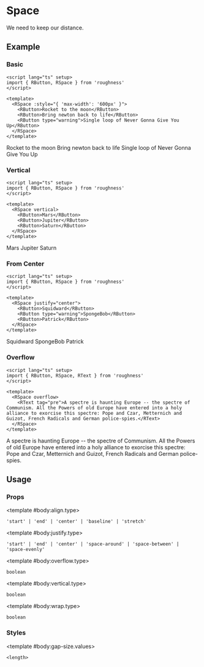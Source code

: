 <script lang="ts" setup>
import { RButton, RDetails, RSpace, RTable, RText } from 'roughness'
</script>

# Space

We need to keep our distance.

## Example

### Basic

<RDetails>
  <template #summary>Show Code</template>

```vue
<script lang="ts" setup>
import { RButton, RSpace } from 'roughness'
</script>

<template>
  <RSpace :style="{ 'max-width': '600px' }">
    <RButton>Rocket to the moon</RButton>
    <RButton>Bring newton back to life</RButton>
    <RButton type="warning">Single loop of Never Gonna Give You Up</RButton>
  </RSpace>
</template>
```

</RDetails>

<RSpace :style="{ 'max-width': '600px' }">
  <RButton>Rocket to the moon</RButton>
  <RButton>Bring newton back to life</RButton>
  <RButton type="warning">Single loop of Never Gonna Give You Up</RButton>
</RSpace>

### Vertical

<RDetails>
  <template #summary>Show Code</template>

```vue
<script lang="ts" setup>
import { RButton, RSpace } from 'roughness'
</script>

<template>
  <RSpace vertical>
    <RButton>Mars</RButton>
    <RButton>Jupiter</RButton>
    <RButton>Saturn</RButton>
  </RSpace>
</template>
```

</RDetails>

<RSpace vertical>
  <RButton>Mars</RButton>
  <RButton>Jupiter</RButton>
  <RButton>Saturn</RButton>
</RSpace>

### From Center

<RDetails>
  <template #summary>Show Code</template>

```vue
<script lang="ts" setup>
import { RButton, RSpace } from 'roughness'
</script>

<template>
  <RSpace justify="center">
    <RButton>Squidward</RButton>
    <RButton type="warning">SpongeBob</RButton>
    <RButton>Patrick</RButton>
  </RSpace>
</template>
```

</RDetails>

<RSpace justify="center">
  <RButton>Squidward</RButton>
  <RButton type="warning">SpongeBob</RButton>
  <RButton>Patrick</RButton>
</RSpace>

### Overflow

<RDetails>
  <template #summary>Show Code</template>

```vue
<script lang="ts" setup>
import { RButton, RSpace, RText } from 'roughness'
</script>

<template>
  <RSpace overflow>
    <RText tag="pre">A spectre is haunting Europe -- the spectre of Communism. All the Powers of old Europe have entered into a holy alliance to exorcise this spectre: Pope and Czar, Metternich and Guizot, French Radicals and German police-spies.</RText>
  </RSpace>
</template>
```

</RDetails>

<RSpace overflow>
  <RText tag="pre">A spectre is haunting Europe -- the spectre of Communism. All the Powers of old Europe have entered into a holy alliance to exorcise this spectre: Pope and Czar, Metternich and Guizot, French Radicals and German police-spies.</RText>
</RSpace>

## Usage

### Props

<RSpace overflow>
<RTable
  :columns="['name', 'type', 'default', 'description']"
  :rows="['align', 'justify', 'overflow', 'vertical', 'wrap']"
>
  <template #body:*.name="{ row }">{{ row }}</template>

  <template #body:align.type>

  `'start' | 'end' | 'center' | 'baseline' | 'stretch'`

  </template>
  <template #body:align.default>

  `stretch` if `vertical`, `'start'` else

  </template>
  <template #body:align.description>
    Vertical arrangement.
  </template>

  <template #body:justify.type>

  `'start' | 'end' | 'center' | 'space-around' | 'space-between' | 'space-evenly'`

  </template>
  <template #body:justify.default>

  `'start'`

  </template>
  <template #body:justify.description>
    Horizontal arrangement.
  </template>

  <template #body:overflow.type>

  `boolean`

  </template>
  <template #body:overflow.default>

  `false`

  </template>
  <template #body:overflow.description>
    Whether to show the scrollbar when the content overflows.
  </template>

  <template #body:vertical.type>

  `boolean`

  </template>
  <template #body:vertical.default>

  `false`

  </template>
  <template #body:vertical.description>
    Whether to layout vertically.
  </template>

  <template #body:wrap.type>

  `boolean`

  </template>
  <template #body:wrap.default>

  `true`

  </template>
  <template #body:wrap.description>
    Whether to exceed the line break.
  </template>
</RTable>
</RSpace>

### Styles

<RSpace overflow>
<RTable
  :columns="['name', 'values', 'default', 'description']"
  :rows="['gap-size']"
>
  <template #body:*.name="{ row }">--r-space-{{ row }}</template>

  <template #body:gap-size.values>

  `<length>`

  </template>
  <template #body:gap-size.default>

  `12px`

  </template>
  <template #body:gap-size.description>
    Size of the space gap.
  </template>
</RTable>
</RSpace>
